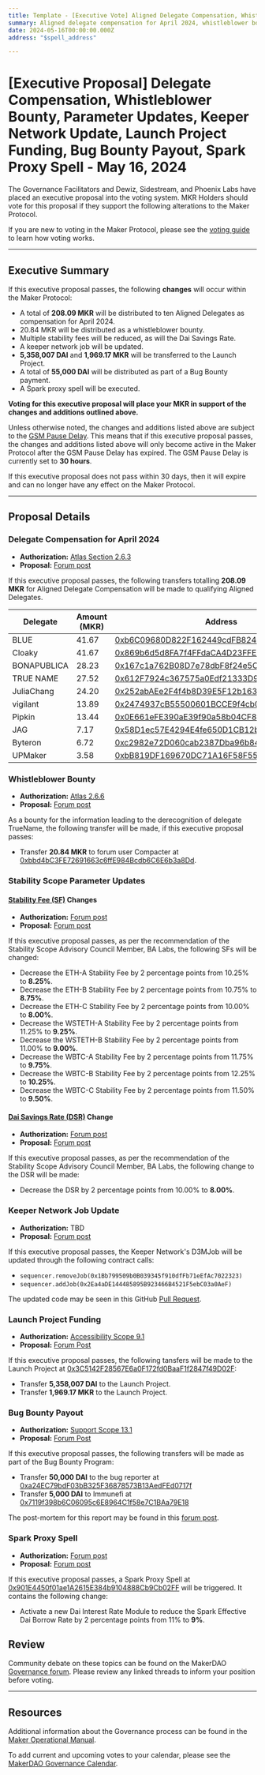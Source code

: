 ```yaml
---
title: Template - [Executive Vote] Aligned Delegate Compensation, Whistleblower Bounty, Parameter Updates, Keeper Network Update, Launch Project Funding, Bug Bounty Payout, Spark Proxy Spell - May 16, 2024
summary: Aligned delegate compensation for April 2024, whistleblower bounty payment, buffer payment for the offboarding of TrueName, Stability Fee and DSR updates, an update to a keeper network job, Dai and MKR funding for the Launch Project, payment of a bug bounty reward, execute Spark proxy spell.
date: 2024-05-16T00:00:00.000Z
address: "$spell_address"

---
```

# [Executive Proposal] Delegate Compensation, Whistleblower Bounty, Parameter Updates, Keeper Network Update, Launch Project Funding, Bug Bounty Payout, Spark Proxy Spell - May 16, 2024

The Governance Facilitators and Dewiz, Sidestream, and Phoenix Labs have placed an executive proposal into the voting system. MKR Holders should vote for this proposal if they support the following alterations to the Maker Protocol.

If you are new to voting in the Maker Protocol, please see the [voting guide](https://manual.makerdao.com/governance/voting-in-makerdao/on-chain-governance) to learn how voting works.

---

## Executive Summary

If this executive proposal passes, the following **changes** will occur within the Maker Protocol:

- A total of **208.09 MKR** will be distributed to ten Aligned Delegates as compensation for April 2024.
- 20.84 MKR will be distributed as a whistleblower bounty.
- Multiple stability fees will be reduced, as will the Dai Savings Rate.
- A keeper network job will be updated.
- **5,358,007 DAI** and **1,969.17 MKR** will be transferred to the Launch Project.
- A total of **55,000 DAI** will be distributed as part of a Bug Bounty payment.
- A Spark proxy spell will be executed.

**Voting for this executive proposal will place your MKR in support of the changes and additions outlined above.**

Unless otherwise noted, the changes and additions listed above are subject to the [GSM Pause Delay](https://manual.makerdao.com/parameter-index/core/param-gsm-pause-delay). This means that if this executive proposal passes, the changes and additions listed above will only become active in the Maker Protocol after the GSM Pause Delay has expired. The GSM Pause Delay is currently set to **30 hours**.

If this executive proposal does not pass within 30 days, then it will expire and can no longer have any effect on the Maker Protocol.

---

## Proposal Details

### Delegate Compensation for April 2024

- **Authorization:** [Atlas Section 2.6.3](https://mips.makerdao.com/mips/details/MIP101#2-6-3-aligned-delegate-income-and-participation-requirements)
- **Proposal:** [Forum post](https://forum.makerdao.com/t/april-2024-aligned-delegate-compensation/24272)

If this executive proposal passes, the following transfers totalling **208.09 MKR** for Aligned Delegate Compensation will be made to qualifying Aligned Delegates.

| Delegate    | Amount (MKR) | Address                                                                                                               |
|-------------|--------------|-----------------------------------------------------------------------------------------------------------------------|
| BLUE        | 41.67        | [0xb6C09680D822F162449cdFB8248a7D3FC26Ec9Bf](https://etherscan.io/address/0xb6C09680D822F162449cdFB8248a7D3FC26Ec9Bf) |
| Cloaky      | 41.67        | [0x869b6d5d8FA7f4FFdaCA4D23FFE0735c5eD1F818](https://etherscan.io/address/0x869b6d5d8FA7f4FFdaCA4D23FFE0735c5eD1F818) |
| BONAPUBLICA | 28.23        | [0x167c1a762B08D7e78dbF8f24e5C3f1Ab415021D3](https://etherscan.io/address/0x167c1a762B08D7e78dbF8f24e5C3f1Ab415021D3) |
| TRUE NAME   | 27.52        | [0x612F7924c367575a0Edf21333D96b15F1B345A5d](https://etherscan.io/address/0x612F7924c367575a0Edf21333D96b15F1B345A5d) |
| JuliaChang  | 24.20        | [0x252abAEe2F4f4b8D39E5F12b163eDFb7fac7AED7](https://etherscan.io/address/0x252abAEe2F4f4b8D39E5F12b163eDFb7fac7AED7) |
| vigilant    | 13.89        | [0x2474937cB55500601BCCE9f4cb0A0A72Dc226F61](https://etherscan.io/address/0x2474937cB55500601BCCE9f4cb0A0A72Dc226F61) |
| Pipkin      | 13.44        | [0x0E661eFE390aE39f90a58b04CF891044e56DEDB7](https://etherscan.io/address/0x0E661eFE390aE39f90a58b04CF891044e56DEDB7) |
| JAG         | 7.17         | [0x58D1ec57E4294E4fe650D1CB12b96AE34349556f](https://etherscan.io/address/0x58D1ec57E4294E4fe650D1CB12b96AE34349556f) |
| Byteron     | 6.72         | [0xc2982e72D060cab2387Dba96b846acb8c96EfF66](https://etherscan.io/address/0xc2982e72D060cab2387Dba96b846acb8c96EfF66) |
| UPMaker     | 3.58         | [0xbB819DF169670DC71A16F58F55956FE642cc6BcD](https://etherscan.io/address/0xbB819DF169670DC71A16F58F55956FE642cc6BcD) |

### Whistleblower Bounty

* **Authorization:** [Atlas 2.6.6](https://mips.makerdao.com/mips/details/MIP101#2-6-6-aligned-delegate-operational-security)
* **Proposal:** [Forum post](https://forum.makerdao.com/t/ad-derecognition-due-to-operational-security-breach-april-5-2024/24043)

As a bounty for the information leading to the derecognition of delegate TrueName, the following transfer will be made, if this executive proposal passes:

- Transfer **20.84 MKR** to forum user Compacter at [0xbbd4bC3FE72691663c6ffE984Bcdb6C6E6b3a8Dd](https://etherscan.io/address/0xbbd4bC3FE72691663c6ffE984Bcdb6C6E6b3a8Dd).

### Stability Scope Parameter Updates

#### [Stability Fee (SF)](https://mips.makerdao.com/mips/details/MIP104#14-3-1-3-stability-fee-sf-) Changes

* **Authorization:** [Forum post](https://forum.makerdao.com/t/stability-scope-parameter-changes-13-under-sta-article-3-3/24250/2)
* **Proposal:** [Forum post](https://forum.makerdao.com/t/stability-scope-parameter-changes-13-under-sta-article-3-3/24250)

If this executive proposal passes, as per the recommendation of the Stability Scope Advisory Council Member, BA Labs, the following SFs will be changed:

- Decrease the ETH-A Stability Fee by 2 percentage points from 10.25% to **8.25%**.
- Decrease the ETH-B Stability Fee by 2 percentage points from 10.75% to **8.75%**.
- Decrease the ETH-C Stability Fee by 2 percentage points from 10.00% to **8.00%**.
- Decrease the WSTETH-A Stability Fee by 2 percentage points from 11.25% to **9.25%**.
- Decrease the WSTETH-B Stability Fee by 2 percentage points from 11.00% to **9.00%**.
- Decrease the WBTC-A Stability Fee by 2 percentage points from 11.75% to **9.75%**.
- Decrease the WBTC-B Stability Fee by 2 percentage points from 12.25% to **10.25%**.
- Decrease the WBTC-C Stability Fee by 2 percentage points from 11.50% to **9.50%**.

#### [Dai Savings Rate (DSR)](https://manual.makerdao.com/parameter-index/core/param-dai-savings-rate) Change

* **Authorization:** [Forum post](https://forum.makerdao.com/t/stability-scope-parameter-changes-13-under-sta-article-3-3/24250/2)
* **Proposal:** [Forum post](https://forum.makerdao.com/t/stability-scope-parameter-changes-13-under-sta-article-3-3/24250)

If this executive proposal passes, as per the recommendation of the Stability Scope Advisory Council Member, BA Labs, the following change to the DSR will be made:

- Decrease the DSR by 2 percentage points from 10.00% to **8.00%**.

### Keeper Network Job Update

* **Authorization:** TBD
* **Proposal:** [Forum post](https://forum.makerdao.com/t/executive-inclusion-dss-cron-update/24269)

If this executive proposal passes, the Keeper Network's D3MJob will be updated through the following contract calls:

- `sequencer.removeJob(0x1Bb799509b0B039345f910dfFb71eEfAc7022323)`
- `sequencer.addJob(0x2Ea4aDE144485895B923466B4521F5ebC03a0AeF)`

The updated code may be seen in this GitHub [Pull Request](https://github.com/makerdao/dss-cron/pull/24).

### Launch Project Funding

* **Authorization:** [Accessibility Scope 9.1](https://mips.makerdao.com/mips/details/MIP108#9-1-launch-project-budget)
* **Proposal:** [Forum Post](https://forum.makerdao.com/t/utilization-of-the-launch-project-under-the-accessibility-scope/21468/16)

If this executive proposal passes, the following tansfers will be made to the Launch Project at [0x3C5142F28567E6a0F172fd0BaaF1f2847f49D02F](https://etherscan.io/address/0x3C5142F28567E6a0F172fd0BaaF1f2847f49D02F):

- Transfer **5,358,007 DAI** to the Launch Project.
- Transfer **1,969.17 MKR** to the Launch Project.

### Bug Bounty Payout

* **Authorization:** [Support Scope 13.1](https://forum.makerdao.com/t/bounty-payout-request-for-immunefi-bug-29806/24240/2)
* **Proposal:** [Forum Post](https://forum.makerdao.com/t/bounty-payout-request-for-immunefi-bug-29806/24240)

If this executive proposal passes, the following transfers will be made as part of the Bug Bounty Program:

- Transfer **50,000 DAI** to the bug reporter at [0xa24EC79bdF03bB325F36878573B13AedFEd0717f](https://etherscan.io/address/0xa24EC79bdF03bB325F36878573B13AedFEd0717f)
- Transfer **5,000 DAI** to Immunefi at [0x7119f398b6C06095c6E8964C1f58e7C1BAa79E18](https://etherscan.io/address/0x7119f398b6C06095c6E8964C1f58e7C1BAa79E18)

The post-mortem for this report may be found in this [forum post](https://forum.makerdao.com/t/post-mortem-for-immunefi-bug-report-29806/24239).

### Spark Proxy Spell

* **Authorization:** [Forum post](https://forum.makerdao.com/t/stability-scope-parameter-changes-13-under-sta-article-3-3/24250/2)
* **Proposal:** [Forum post](https://forum.makerdao.com/t/stability-scope-parameter-changes-13-under-sta-article-3-3/24250)

If this executive proposal passes, a Spark Proxy Spell at [0x901E4450f01ae1A2615E384b9104888Cb9Cb02FF](https://etherscan.io/address/0x901E4450f01ae1A2615E384b9104888Cb9Cb02FF) will be triggered. It contains the following change:

- Activate a new Dai Interest Rate Module to reduce the Spark Effective Dai Borrow Rate by 2 percentage points from 11% to **9%**.

## Review

Community debate on these topics can be found on the MakerDAO [Governance forum](https://forum.makerdao.com/). Please review any linked threads to inform your position before voting.

---

## Resources

Additional information about the Governance process can be found in the [Maker Operational Manual](https://manual.makerdao.com).

To add current and upcoming votes to your calendar, please see the [MakerDAO Governance Calendar](https://manual.makerdao.com/makerdao/calendars/governance-calendar).
